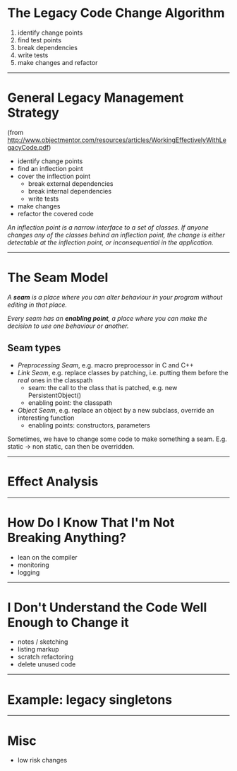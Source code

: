 
# The Legacy Code Change Algorithm

1. identify change points
2. find test points
3. break dependencies
4. write tests
5. make changes and refactor

----

# General Legacy Management Strategy 

(from http://www.objectmentor.com/resources/articles/WorkingEffectivelyWithLegacyCode.pdf)

* identify change points
* find an inflection point
* cover the inflection point
    * break external dependencies
    * break internal dependencies
    * write tests
* make changes
* refactor the covered code

_An inflection point is a narrow interface to a set of classes. If anyone changes any of 
the classes behind an inflection point, the change is either detectable at the inflection 
point, or inconsequential in the application._

----

# The Seam Model

_A **seam** is a place where you can alter behaviour in your program without editing in that place._


_Every seam has an **enabling point**, a place where you can make the decision to use one behaviour or another._

## Seam types

* _Preprocessing Seam_, e.g. macro preprocessor in C and C++
* _Link Seam_, e.g. replace classes by patching, i.e. putting them before the _real_ ones in the classpath
    * seam: the call to the class that is patched, e.g. new PersistentObject()
    * enabling point: the classpath
* _Object Seam_, e.g. replace an object by a new subclass, override an interesting function
    * enabling points: constructors, parameters
    
Sometimes, we have to change some code to make something a seam. E.g. static -> non static, can then be overridden.

----

# Effect Analysis

----

# How Do I Know That I'm Not Breaking Anything?

* lean on the compiler
* monitoring
* logging

----

# I Don't Understand the Code Well Enough to Change it

* notes / sketching
* listing markup
* scratch refactoring
* delete unused code

----

# Example: legacy singletons

----

# Misc

* low risk changes
